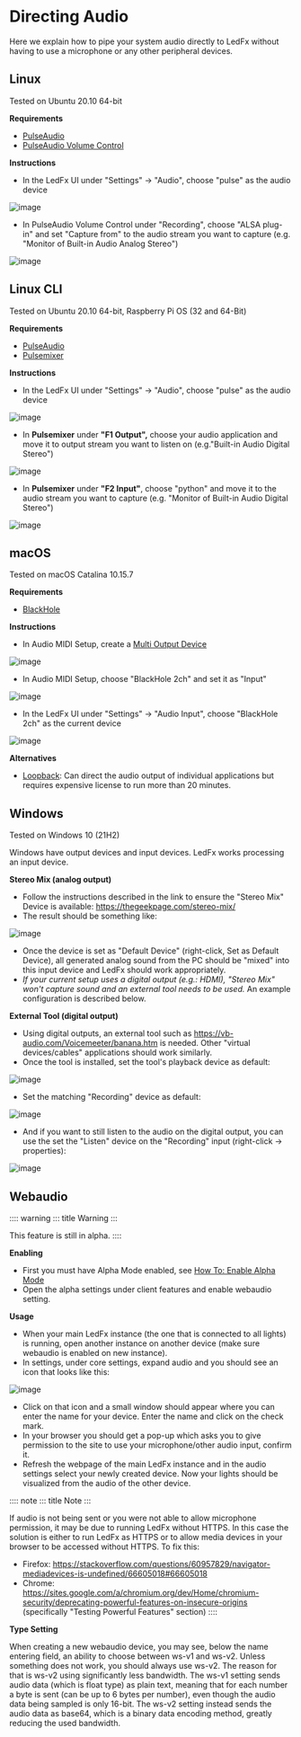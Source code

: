 # Directing Audio

Here we explain how to pipe your system audio directly to LedFx without
having to use a microphone or any other peripheral devices.

## Linux

Tested on Ubuntu 20.10 64-bit

**Requirements**

-   [PulseAudio](https://www.freedesktop.org/wiki/Software/PulseAudio/?)
-   [PulseAudio Volume
    Control](https://freedesktop.org/software/pulseaudio/pavucontrol/)

**Instructions**

-   In the LedFx UI under \"Settings\" -\> \"Audio\", choose
    \"pulse\" as the audio device

![image](./_static/audio/direct_audio_linux_new.png)

-   In PulseAudio Volume Control under \"Recording\", choose \"ALSA
    plug-in\" and set \"Capture from\" to the audio stream you want to
    capture (e.g. \"Monitor of Built-in Audio Analog Stereo\")

![image](./_static/audio/direct_audio_linux_2.png)

## Linux CLI

Tested on Ubuntu 20.10 64-bit, Raspberry Pi OS (32 and 64-Bit)

**Requirements**

-   [PulseAudio](https://www.freedesktop.org/wiki/Software/PulseAudio/?)
-   [Pulsemixer](https://github.com/GeorgeFilipkin/pulsemixer/)

**Instructions**

-   In the LedFx UI under \"Settings\" -\> \"Audio\", choose
    \"pulse\" as the audio device

![image](./_static/audio/direct_audio_linux_new.png)

-   In **Pulsemixer** under **"F1 Output",** choose your audio application and move it to output stream you want to listen on (e.g."Built-in Audio Digital Stereo")

![image](./_static/audio/direct_audio_linux_cli_out.png)

-   In **Pulsemixer** under **"F2 Input"**, choose "python" and move it to the audio stream you want to capture (e.g. "Monitor of Built-in Audio Digital Stereo")

![image](./_static/audio/direct_audio_linux_cli_in.png)

## macOS

Tested on macOS Catalina 10.15.7

**Requirements**

-   [BlackHole](https://github.com/ExistentialAudio/BlackHole)

**Instructions**

-   In Audio MIDI Setup, create a [Multi Output
    Device](https://github.com/ExistentialAudio/BlackHole/wiki/Multi-Output-Device)

![image](./_static/audio/directing_audio_macos_1.png)

-   In Audio MIDI Setup, choose \"BlackHole 2ch\" and set it as
    \"Input\"

![image](./_static/audio/directing_audio_macos_2.png)

-   In the LedFx UI under \"Settings\" -\> \"Audio Input\", choose
    \"BlackHole 2ch\" as the current device

![image](./_static/audio/directing_audio_macos_3.png)

**Alternatives**

-   [Loopback](https://rogueamoeba.com/loopback/): Can direct the audio
    output of individual applications but requires expensive license to
    run more than 20 minutes.

## Windows

Tested on Windows 10 (21H2)

Windows have output devices and input devices. LedFx works processing an
input device.

**Stereo Mix (analog output)**

-   Follow the instructions described in the link to ensure the \"Stereo
    Mix\" Device is available: <https://thegeekpage.com/stereo-mix/>
-   The result should be something like:

![image](./_static/audio/directing_audio_win10_1.png)

-   Once the device is set as \"Default Device\" (right-click, Set as
    Default Device), all generated analog sound from the PC should be
    \"mixed\" into this input device and LedFx should work
    appropriately.
-   *If your current setup uses a digital output (e.g.: HDMI), \"Stereo
    Mix\" won\'t capture sound and an external tool needs to be used.*
    An example configuration is described below.

**External Tool (digital output)**

-   Using digital outputs, an external tool such as
    <https://vb-audio.com/Voicemeeter/banana.htm> is needed. Other
    \"virtual devices/cables\" applications should work similarly.
-   Once the tool is installed, set the tool\'s playback device as
    default:

![image](./_static/audio/directing_audio_win10_2.png)

-   Set the matching \"Recording\" device as default:

![image](./_static/audio/directing_audio_win10_3.png)

-   And if you want to still listen to the audio on the digital output,
    you can use the set the \"Listen\" device on the \"Recording\" input
    (right-click -\> properties):

![image](./_static/audio/directing_audio_win10_4.png)

## Webaudio

:::: warning
::: title
Warning
:::

This feature is still in alpha.
::::

**Enabling**

-   First you must have Alpha Mode enabled, see [How To: Enable Alpha Mode](/howto/alpha.md)
-   Open the alpha settings under client features and enable webaudio
    setting.

**Usage**

-   When your main LedFx instance (the one that is connected to all
    lights) is running, open another instance on another device (make
    sure webaudio is enabled on new instance).
-   In settings, under core settings, expand audio and you should see an
    icon that looks like this:

![image](./_static/audio/webaudio_icon.png)

-   Click on that icon and a small window should appear where you can
    enter the name for your device. Enter the name and click on the
    check mark.
-   In your browser you should get a pop-up which asks you to give
    permission to the site to use your microphone/other audio input,
    confirm it.
-   Refresh the webpage of the main LedFx instance and in the audio
    settings select your newly created device. Now your lights should be
    visualized from the audio of the other device.

:::: note
::: title
Note
:::

If audio is not being sent or you were not able to allow microphone
permission, it may be due to running LedFx without HTTPS. In this case
the solution is either to run LedFx as HTTPS or to allow media devices
in your browser to be accessed without HTTPS. To fix this:

-   Firefox:
    <https://stackoverflow.com/questions/60957829/navigator-mediadevices-is-undefined/66605018#66605018>
-   Chrome:
    <https://sites.google.com/a/chromium.org/dev/Home/chromium-security/deprecating-powerful-features-on-insecure-origins>
    (specifically \"Testing Powerful Features\" section)
::::

**Type Setting**

When creating a new webaudio device, you may see, below the name
entering field, an ability to choose between ws-v1 and ws-v2. Unless
something does not work, you should always use ws-v2. The reason for
that is ws-v2 using significantly less bandwidth. The ws-v1 setting
sends audio data (which is float type) as plain text, meaning that for
each number a byte is sent (can be up to 6 bytes per number), even
though the audio data being sampled is only 16-bit. The ws-v2 setting
instead sends the audio data as base64, which is a binary data encoding
method, greatly reducing the used bandwidth.
